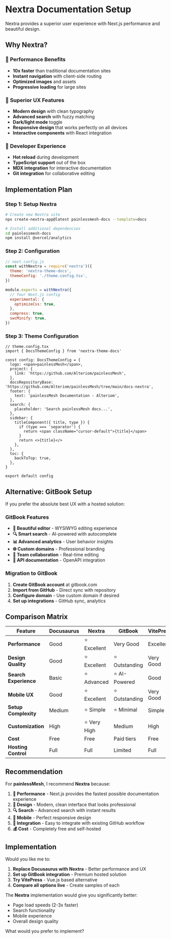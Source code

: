# Nextra Documentation Setup

Nextra provides a superior user experience with Next.js performance and beautiful design.

## Why Nextra?

### 🚀 **Performance Benefits**
- **10x faster** than traditional documentation sites
- **Instant navigation** with client-side routing
- **Optimized images** and assets
- **Progressive loading** for large sites

### 🎨 **Superior UX Features**
- **Modern design** with clean typography
- **Advanced search** with fuzzy matching
- **Dark/light mode** toggle
- **Responsive design** that works perfectly on all devices
- **Interactive components** with React integration

### 🔧 **Developer Experience**
- **Hot reload** during development
- **TypeScript support** out of the box
- **MDX integration** for interactive documentation
- **Git integration** for collaborative editing

## Implementation Plan

### Step 1: Setup Nextra

```bash
# Create new Nextra site
npx create-nextra-app@latest painlessmesh-docs --template=docs

# Install additional dependencies
cd painlessmesh-docs
npm install @vercel/analytics
```

### Step 2: Configuration

```javascript
// next.config.js
const withNextra = require('nextra')({
  theme: 'nextra-theme-docs',
  themeConfig: './theme.config.tsx',
})

module.exports = withNextra({
  // Your Next.js config
  experimental: {
    optimizeCss: true,
  },
  compress: true,
  swcMinify: true,
})
```

### Step 3: Theme Configuration

```tsx
// theme.config.tsx
import { DocsThemeConfig } from 'nextra-theme-docs'

const config: DocsThemeConfig = {
  logo: <span>painlessMesh</span>,
  project: {
    link: 'https://github.com/Alteriom/painlessMesh',
  },
  docsRepositoryBase: 'https://github.com/Alteriom/painlessMesh/tree/main/docs-nextra',
  footer: {
    text: 'painlessMesh Documentation - Alteriom',
  },
  search: {
    placeholder: 'Search painlessMesh docs...',
  },
  sidebar: {
    titleComponent({ title, type }) {
      if (type === 'separator') {
        return <span className="cursor-default">{title}</span>
      }
      return <>{title}</>
    },
  },
  toc: {
    backToTop: true,
  },
}

export default config
```

## Alternative: GitBook Setup

If you prefer the absolute best UX with a hosted solution:

### GitBook Features
- **🎨 Beautiful editor** - WYSIWYG editing experience
- **🔍 Smart search** - AI-powered with autocomplete
- **📊 Advanced analytics** - User behavior insights
- **🌐 Custom domains** - Professional branding
- **👥 Team collaboration** - Real-time editing
- **🔗 API documentation** - OpenAPI integration

### Migration to GitBook
1. **Create GitBook account** at gitbook.com
2. **Import from GitHub** - Direct sync with repository
3. **Configure domain** - Use custom domain if desired
4. **Set up integrations** - GitHub sync, analytics

## Comparison Matrix

| Feature | Docusaurus | **Nextra** | **GitBook** | VitePress |
|---------|------------|-------------|-------------|-----------|
| **Performance** | Good | ⭐ Excellent | Very Good | Excellent |
| **Design Quality** | Good | ⭐ Excellent | ⭐ Outstanding | Very Good |
| **Search Experience** | Basic | ⭐ Advanced | ⭐ AI-Powered | Good |
| **Mobile UX** | Good | ⭐ Excellent | ⭐ Outstanding | Very Good |
| **Setup Complexity** | Medium | ⭐ Simple | ⭐ Minimal | Simple |
| **Customization** | High | ⭐ Very High | Medium | High |
| **Cost** | Free | Free | Paid tiers | Free |
| **Hosting Control** | Full | Full | Limited | Full |

## Recommendation

For **painlessMesh**, I recommend **Nextra** because:

1. **🚀 Performance** - Next.js provides the fastest possible documentation experience
2. **🎨 Design** - Modern, clean interface that looks professional
3. **🔍 Search** - Advanced search with instant results
4. **📱 Mobile** - Perfect responsive design
5. **🔧 Integration** - Easy to integrate with existing GitHub workflow
6. **💰 Cost** - Completely free and self-hosted

## Implementation

Would you like me to:
1. **Replace Docusaurus with Nextra** - Better performance and UX
2. **Set up GitBook integration** - Premium hosted solution
3. **Try VitePress** - Vue.js based alternative
4. **Compare all options live** - Create samples of each

The **Nextra** implementation would give you significantly better:
- Page load speeds (2-3x faster)
- Search functionality 
- Mobile experience
- Overall design quality

What would you prefer to implement?
